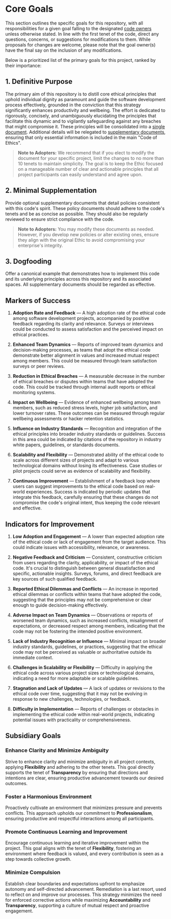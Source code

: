# Core Goals

This section outlines the specific goals for this repository, with all responsibilities for a given goal falling to the designated [code owners](./CODEOWNERS) unless otherwise stated. In line with the first tenet of the code, direct any questions, concerns, or suggestions for modifications to them. While proposals for changes are welcome, please note that the goal owner(s) have the final say on the inclusion of any modifications.

Below is a prioritized list of the primary goals for this project, ranked by their importance:

## 1. Definitive Purpose

The primary aim of this repository is to distill core ethical principles that uphold individual dignity as paramount and guide the software development process effectively, grounded in the conviction that this strategy significantly enhances productivity and wellbeing. The effort is dedicated to rigorously, concisely, and unambiguously elucidating the principles that facilitate this dynamic and to vigilantly safeguarding against any breaches that might compromise it. These principles will be consolidated into a [single document](/CoE.md). Additional details will be relegated to [supplementary documents](#2-minimal-supplementation), ensuring that only essential information is included in the main "Code of Ethics".

   > **Note to Adopters:** We recommend that if you elect to modify the document for your specific project, limit the changes to no more than 10 tenets to maintain simplicity. The goal is to keep the Ethic focused on a manageable number of clear and actionable principles that all project participants can easily understand and agree upon.

## 2. Minimal Supplementation

   Provide optional supplementary documents that detail policies consistent with this code's spirit. These policy documents should adhere to the code's tenets and be as concise as possible. They should also be regularly reviewed to ensure strict compliance with the code.

   > **Note to Adopters:** You may modify these documents as needed. However, if you develop new policies or alter existing ones, ensure they align with the original Ethic to avoid compromising your enterprise's integrity.

## 3. Dogfooding

   Offer a canonical example that demonstrates how to implement this code and its underlying principles across this repository and its associated spaces. All supplementary documents should be regarded as effective.

## Markers of Success

1. **Adoption Rate and Feedback** —
   A high adoption rate of the ethical code among software development projects, accompanied by positive feedback regarding its clarity and relevance. Surveys or interviews could be conducted to assess satisfaction and the perceived impact on ethical practices.

2. **Enhanced Team Dynamics** —
   Reports of improved team dynamics and decision-making processes, as teams that adopt the ethical code demonstrate better alignment in values and increased mutual respect among members. This could be measured through team satisfaction surveys or peer reviews.

3. **Reduction in Ethical Breaches** —
   A measurable decrease in the number of ethical breaches or disputes within teams that have adopted the code. This could be tracked through internal audit reports or ethical monitoring systems.

4. **Impact on Wellbeing** —
   Evidence of enhanced wellbeing among team members, such as reduced stress levels, higher job satisfaction, and lower turnover rates. These outcomes can be measured through regular wellbeing assessments or hacker retention statistics.

5. **Influence on Industry Standards** —
   Recognition and integration of the ethical principles into broader industry standards or guidelines. Success in this area could be indicated by citations of the repository in industry white papers, guidelines, or standards documents.

6. **Scalability and Flexibility** —
   Demonstrated ability of the ethical code to scale across different sizes of projects and adapt to various technological domains without losing its effectiveness. Case studies or pilot projects could serve as evidence of scalability and flexibility.

7. **Continuous Improvement** —
   Establishment of a feedback loop where users can suggest improvements to the ethical code based on real-world experiences. Success is indicated by periodic updates that integrate this feedback, carefully ensuring that these changes do not compromise the code's original intent, thus keeping the code relevant and effective.

## Indicators for Improvement

1. **Low Adoption and Engagement** —
   A lower than expected adoption rate of the ethical code or lack of engagement from the target audience. This could indicate issues with accessibility, relevance, or awareness.

2. **Negative Feedback and Criticism** —
   Consistent, constructive criticism from users regarding the clarity, applicability, or impact of the ethical code. It's crucial to distinguish between general dissatisfaction and specific, actionable insights. Surveys, forums, and direct feedback are key sources of such qualified feedback.

3. **Reported Ethical Dilemmas and Conflicts** —
   An increase in reported ethical dilemmas or conflicts within teams that have adopted the code, suggesting that the principles may not be comprehensive or clear enough to guide decision-making effectively.

4. **Adverse Impact on Team Dynamics** —
   Observations or reports of worsened team dynamics, such as increased conflicts, misalignment of expectations, or decreased respect among members, indicating that the code may not be fostering the intended positive environment.

5. **Lack of Industry Recognition or Influence** —
   Minimal impact on broader industry standards, guidelines, or practices, suggesting that the ethical code may not be perceived as valuable or authoritative outside its immediate context.

6. **Challenges in Scalability or Flexibility** —
   Difficulty in applying the ethical code across various project sizes or technological domains, indicating a need for more adaptable or scalable guidelines.

7. **Stagnation and Lack of Updates** —
   A lack of updates or revisions to the ethical code over time, suggesting that it may not be evolving in response to new challenges, technologies, or feedback.

8. **Difficulty in Implementation** —
   Reports of challenges or obstacles in implementing the ethical code within real-world projects, indicating potential issues with practicality or comprehensiveness.

## Subsidiary Goals

### Enhance Clarity and Minimize Ambiguity

Strive to enhance clarity and minimize ambiguity in all project contexts, applying **Flexibility** and adhering to the other tenets. This goal directly supports the tenet of **Transparency** by ensuring that directions and intentions are clear, ensuring productive advancement towards our desired outcomes.

### Foster a Harmonious Environment

Proactively cultivate an environment that minimizes pressure and prevents conflicts. This approach upholds our commitment to **Professionalism**, ensuring productive and respectful interactions among all participants.

### Promote Continuous Learning and Improvement

Encourage continuous learning and iterative improvement within the project. This goal aligns with the tenet of **Flexibility**, fostering an environment where feedback is valued, and every contribution is seen as a step towards collective growth.

### Minimize Compulsion

Establish clear boundaries and expectations upfront to emphasize autonomy and self-directed advancement. Remediation is a last resort, used to reflect on and improve our processes. This strategy minimizes the need for enforced corrective actions while maximizing **Accountability** and **Transparency**, supporting a culture of mutual respect and proactive engagement.
